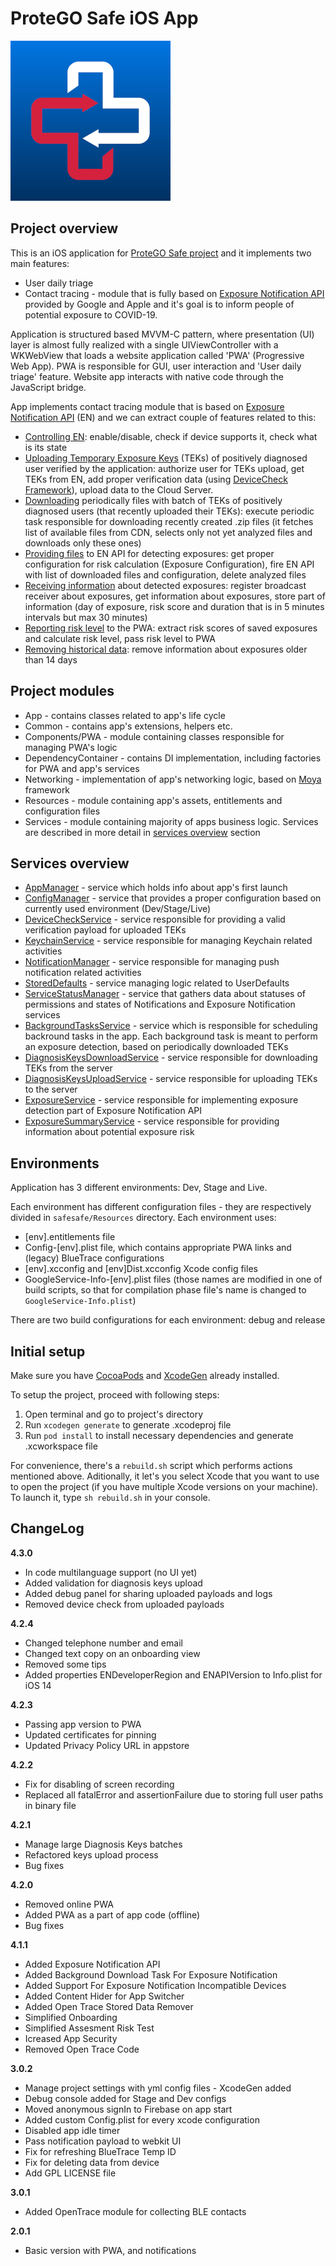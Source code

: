 # ProteGO Safe iOS App

![Logo](./ghImages/logo.png "ProteGO Safe")

## Project overview

This is an iOS application for [ProteGO Safe project](https://github.com/ProteGO-Safe/specs) and it implements two main features:
* User daily triage
* Contact tracing - module that is fully based on [Exposure Notification API](https://developer.apple.com/documentation/exposurenotification) provided by Google and Apple and it's goal is to inform people of potential exposure to COVID-19.

Application is structured based MVVM-C pattern, where presentation (UI) layer is almost fully realized with a single UIViewController with a WKWebView that loads a website application called 'PWA' (Progressive Web App). PWA is responsible for GUI, user interaction and 'User daily triage' feature. Website app interacts with native code through the JavaScript bridge.

App implements contact tracing module that is based on [Exposure Notification API](https://developer.apple.com/documentation/exposurenotification) (EN) and we can extract couple of features related to this:
* [Controlling EN](Documentation/ControllingExposureNotification.md): enable/disable, check if device supports it, check what is its state
* [Uploading Temporary Exposure Keys](Documentation/UploadingTemporaryExposureKeys.md) (TEKs) of positively diagnosed user verified by the application: authorize user for TEKs upload, get TEKs from EN, add proper verification data (using [DeviceCheck Framework](https://developer.apple.com/documentation/devicecheck)), upload data to the Cloud Server.
* [Downloading](Documentation/DownloadingDiagnosisKeys.md) periodically files with batch of TEKs of positively diagnosed users (that recently uploaded their TEKs): execute periodic task responsible for downloading recently created .zip files (it fetches list of available files from CDN, selects only not yet analyzed files and downloads only these ones)
* [Providing files](Documentation/ProvidingDiagnosisKeys.md) to EN API for detecting exposures: get proper configuration for risk calculation (Exposure Configuration), fire EN API with list of downloaded files and configuration, delete analyzed files
* [Receiving information](Documentation/ReceivingExposuresInformation.md) about detected exposures: register broadcast receiver about exposures, get information about exposures, store part of information (day of exposure, risk score and duration that is in 5 minutes intervals but max 30 minutes)
* [Reporting risk level](Documentation/ReportingRiskLevel.md) to the PWA: extract risk scores of saved exposures and calculate risk level, pass risk level to PWA
* [Removing historical data](Documentation/RemovingHistoricalData.md): remove information about exposures older than 14 days

## Project modules

- App - contains classes related to app's life cycle
- Common - contains app's extensions, helpers etc. 
- Components/PWA - module containing classes responsible for managing PWA's logic
- DependencyContainer - contains DI implementation, including factories for PWA and app's services
- Networking - implementation of app's networking logic, based on [Moya](https://github.com/Moya/Moya) framework
- Resources - module containing app's assets, entitlements and configuration files
- Services - module containing majority of apps business logic. Services are described in more detail in [services overview](#services-overview) section


## Services overview

* [AppManager](safesafe/Services/AppManager.swift) - service which holds info about app's first launch
* [ConfigManager](safesafe/Services/ConfigManager.swift) - service that provides a proper configuration based on currently used environment (Dev/Stage/Live)
* [DeviceCheckService](safesafe/Services/DeviceCheckService.swift) - service responsible for providing a valid verification payload for uploaded TEKs
* [KeychainService](safesafe/Services/KeychainService.swift) - service responsible for managing Keychain related activities
* [NotificationManager](safesafe/Services/NotificationManager.swift) - service responsible for managing push notification related activities
* [StoredDefaults](safesafe/Services/StoredDefaults.swift) - service managing logic related to UserDefaults
* [ServiceStatusManager](safesafe/Services/AppStatus/ServiceStatusManager.swift) - service that gathers data about statuses of permissions and states of Notifications and Exposure Notification services
* [BackgroundTasksService](safesafe/Services/ExposureNotification/BackgroundTasksService.swift) - service which is responsible for scheduling backround tasks in the app. Each background task is meant to perform an exposure detection, based on periodically downloaded TEKs
* [DiagnosisKeysDownloadService](safesafe/Services/ExposureNotification/DiagnosisKeysDownloadService.swift) - service responsible for downloading TEKs from the server
* [DiagnosisKeysUploadService](safesafe/Services/ExposureNotification/DiagnosisKeysUploadService.swift) - service responsible for uploading TEKs to the server
* [ExposureService](safesafe/Services/ExposureNotification/ExposureService.swift) - service responsible for implementing exposure detection part of Exposure Notification API
* [ExposureSummaryService](safesafe/Services/ExposureNotification/ExposureSummaryService.swift) - service responsible for providing information about potential exposure risk


## Environments

Application has 3 different environments: Dev, Stage and Live.

Each environment has different configuration files - they are respectively divided in `safesafe/Resources` directory. 
Each environment uses:
- \[env\].entitlements file
- Config-\[env\].plist file, which contains appropriate PWA links and (legacy) BlueTrace configurations
- \[env\].xcconfig and \[env\]Dist.xcconfig Xcode config files
- GoogleService-Info-\[env\].plist files (those names are modified in one of build scripts, so that for compilation phase file's name is changed to `GoogleService-Info.plist`)

There are two build configurations for each environment: debug and release


## Initial setup

Make sure you have [CocoaPods](https://cocoapods.org) and [XcodeGen](https://github.com/yonaskolb/XcodeGen) already installed.

To setup the project, proceed with following steps:
1. Open terminal and go to project's directory
3. Run `xcodegen generate` to generate .xcodeproj file
4. Run `pod install` to install necessary dependencies and generate .xcworkspace file

For convenience, there's a `rebuild.sh` script which performs actions mentioned above. Aditionally, it let's you select Xcode that you want to use to open the project (if you have multiple Xcode versions on your machine).
To launch it, type `sh rebuild.sh` in your console.

## ChangeLog


**4.3.0**
- In code multilanguage support (no UI yet)
- Added validation for diagnosis keys upload
- Added debug panel for sharing uploaded payloads and logs
- Removed device check from uploaded payloads

**4.2.4**

- Changed telephone number and email
- Changed text copy on an onboarding view
- Removed some tips
- Added properties ENDeveloperRegion and ENAPIVersion to Info.plist for iOS 14

**4.2.3**

- Passing app version to PWA
- Updated certificates for pinning
- Updated Privacy Policy URL in appstore

**4.2.2**

- Fix for disabling of screen recording
- Replaced all fatalError and assertionFailure due to storing full user paths in binary file

**4.2.1**

- Manage large Diagnosis Keys batches
- Refactored keys upload process
- Bug fixes

**4.2.0**

- Removed online PWA
- Added PWA as a part of app code (offline)
- Bug fixes

**4.1.1**

- Added Exposure Notification API
- Added Background Download Task For Exposure Notification
- Added Support For Exposure Notification Incompatible Devices
- Added Content Hider for App Switcher
- Added Open Trace Stored Data Remover
- Simplified Onboarding
- Simplified Assesment Risk Test
- Icreased App Security
- Removed Open Trace Code


**3.0.2**

- Manage project settings with yml config files - XcodeGen added
- Debug console added for Stage and Dev configs
- Moved anonymous signIn to Firebase on app start
- Added custom Config.plist for every xcode configuration
- Disabled app idle timer
- Pass notification payload to webkit UI
- Fix for refreshing BlueTrace Temp ID
- Fix for deleting data from device
- Add GPL LICENSE file


**3.0.1**

- Added OpenTrace module for collecting BLE contacts


**2.0.1**

- Basic version with PWA, and notifications
